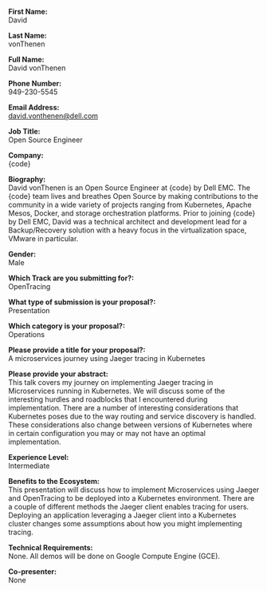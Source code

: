 **First Name:**  
David

**Last Name:**  
vonThenen

**Full Name:**  
David vonThenen

**Phone Number:**  
949-230-5545

**Email Address:**  
david.vonthenen@dell.com

**Job Title:**  
Open Source Engineer

**Company:**  
{code}

**Biography:**  
David vonThenen is an Open Source Engineer at {code} by Dell EMC. The {code} team lives and breathes Open Source by making contributions to the community in a wide variety of projects ranging from Kubernetes, Apache Mesos, Docker, and storage orchestration platforms. Prior to joining {code} by Dell EMC, David was a technical architect and development lead for a Backup/Recovery solution with a heavy focus in the virtualization space, VMware in particular.

**Gender:**  
Male

**Which Track are you submitting for?:**  
OpenTracing

**What type of submission is your proposal?:**  
Presentation

**Which category is your proposal?:**  
Operations

**Please provide a title for your proposal?:**  
A microservices journey using Jaeger tracing in Kubernetes

**Please provide your abstract:**  
This talk covers my journey on implementing Jaeger tracing in Microservices running in Kubernetes. We will discuss some of the interesting hurdles and roadblocks that I encountered during implementation. There are a number of interesting considerations that Kubernetes poses due to the way routing and service discovery is handled. These considerations also change between versions of Kubernetes where in certain configuration you may or may not have an optimal implementation.

**Experience Level:**  
Intermediate

**Benefits to the Ecosystem:**  
This presentation will discuss how to implement Microservices using Jaeger and OpenTracing to be deployed into a Kubernetes environment. There are a couple of different methods the Jaeger client enables tracing for users. Deploying an application leveraging a Jaeger client into a Kubernetes cluster changes some assumptions about how you might implementing tracing.

**Technical Requirements:**  
None. All demos will be done on Google Compute Engine (GCE).

**Co-presenter:**  
None
